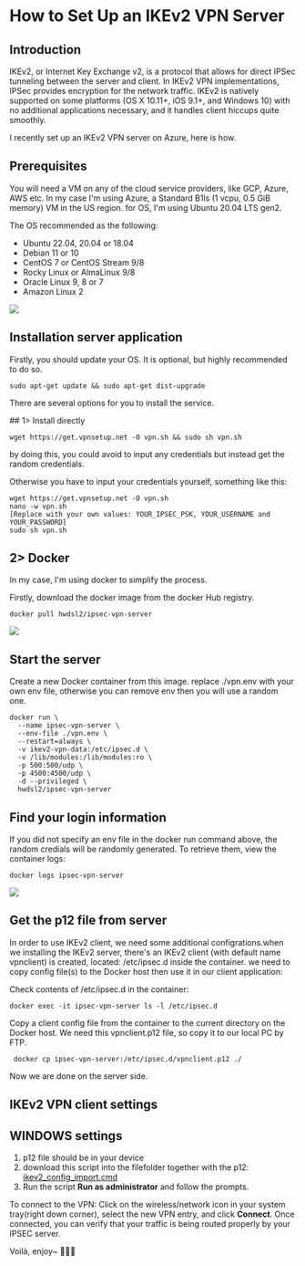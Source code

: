 # How to Set Up an IKEv2 VPN Server

## Introduction

IKEv2, or Internet Key Exchange v2, is a protocol that allows for direct IPSec tunneling between the server and client. In IKEv2 VPN implementations, IPSec provides encryption for the network traffic. IKEv2 is natively supported on some platforms (OS X 10.11+, iOS 9.1+, and Windows 10) with no additional applications necessary, and it handles client hiccups quite smoothly.

I recently set up an IKEv2 VPN server on Azure, here is how.

## Prerequisites

<p>You will need a VM on any of the cloud service providers, like GCP, Azure, AWS etc. In my case I'm using Azure, a Standard B1ls (1 vcpu, 0.5 GiB memory) VM in the US region. for OS, I'm using Ubuntu 20.04 LTS gen2.  
<p>

<p> The OS recommended as the following:<p>

 - Ubuntu 22.04, 20.04 or 18.04
 - Debian 11 or 10
 - CentOS 7 or CentOS Stream 9/8
 - Rocky Linux or AlmaLinux 9/8
 - Oracle Linux 9, 8 or 7
 - Amazon Linux 2
<p>
  <img src="https://user-images.githubusercontent.com/79688638/199860647-f7cafa59-2376-4e7d-a560-9893a9821d30.png">
<p>
 
## Installation server application

<p> Firstly, you should update your OS. It is optional, but highly recommended to do so.

```
sudo apt-get update && sudo apt-get dist-upgrade
```
There are several options for you to install the service. 
  
 <p>## 1> Install directly <p>
  
  ```
  wget https://get.vpnsetup.net -O vpn.sh && sudo sh vpn.sh
  ```
  by doing this, you could avoid to input any credentials but instead get the random credentials. 
  
  Otherwise you have to input your credentials yourself, something like this:
  ```
  wget https://get.vpnsetup.net -O vpn.sh
nano -w vpn.sh
[Replace with your own values: YOUR_IPSEC_PSK, YOUR_USERNAME and YOUR_PASSWORD]
sudo sh vpn.sh
  ```
   
   
   ## 2> Docker
<p>In my case, I'm using docker to simplify the process. <p>
  Firstly, download the docker image from the docker Hub registry. 
  
  
    docker pull hwdsl2/ipsec-vpn-server
  
 
   <img src="https://user-images.githubusercontent.com/79688638/199863409-ae210765-5fdf-4095-b131-d31617e31f81.png">
  
   ## Start the server
<p>Create a new Docker container from this image. replace ./vpn.env with your own env file, otherwise you can remove env then you will use a random one. <p>
  
  
  ```
  docker run \
    --name ipsec-vpn-server \
    --env-file ./vpn.env \
    --restart=always \
    -v ikev2-vpn-data:/etc/ipsec.d \
    -v /lib/modules:/lib/modules:ro \
    -p 500:500/udp \
    -p 4500:4500/udp \
    -d --privileged \
    hwdsl2/ipsec-vpn-server
  ```
  ## Find your login information
  <p>If you did not specify an env file in the docker run command above, 
  the random credials will be randomly generated. 
  To retrieve them, view the container logs:<p>
  
  ```docker logs ipsec-vpn-server```
 
    
<p>  <img src="https://user-images.githubusercontent.com/79688638/199864363-53cd2a6e-277c-45e7-8971-4213684f5fd9.png"><p>

## Get the p12 file from server
In order to use IKEv2 client, we need some additional configrations.when we installing the IKEv2 server, 
there's an IKEv2 client (with default name vpnclient) is created, located: /etc/ipsec.d inside the container. 
we need to copy config file(s) to the Docker host then use it in our client application:
<p>Check contents of /etc/ipsec.d in the container:<p>
    
    
    docker exec -it ipsec-vpn-server ls -l /etc/ipsec.d
    
<p>Copy a client config file from the container to the current directory on the Docker host.  We need this vpnclient.p12 file, so copy it to our local PC by FTP.<p>
 
 ``` docker cp ipsec-vpn-server:/etc/ipsec.d/vpnclient.p12 ./```
  
  Now we are done on the server side.
  
  ## IKEv2 VPN client settings
  ## WINDOWS settings
   1. p12 file should be in your device
   2. download this script into the filefolder together with the p12: 
  [ikev2_config_import.cmd](https://github.com/hwdsl2/vpn-extras/releases/latest/download/ikev2_config_import.cmd) 
   3. Run the script **Run as administrator** and follow the prompts.
  
  To connect to the VPN: 
  Click on the wireless/network icon in your system tray(right down corner), select the new VPN entry, 
  and click **Connect**. 
  Once connected, you can verify that your traffic is being routed properly by your IPSEC server. 
  
  Voilà, enjoy~ 🤟🤟🤟
  
  
  
  

    
